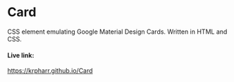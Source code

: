 # Card

CSS element emulating Google Material Design Cards.
Written in HTML and CSS.

#### Live link:
https://krpharr.github.io/Card
